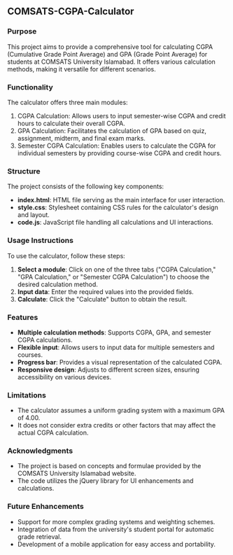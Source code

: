 ## COMSATS-CGPA-Calculator

### Purpose
This project aims to provide a comprehensive tool for calculating CGPA (Cumulative Grade Point Average) and GPA (Grade Point Average) for students at COMSATS University Islamabad. It offers various calculation methods, making it versatile for different scenarios.

### Functionality
The calculator offers three main modules:

1. CGPA Calculation: Allows users to input semester-wise CGPA and credit hours to calculate their overall CGPA.
2. GPA Calculation: Facilitates the calculation of GPA based on quiz, assignment, midterm, and final exam marks.
3. Semester CGPA Calculation: Enables users to calculate the CGPA for individual semesters by providing course-wise CGPA and credit hours.

### Structure
The project consists of the following key components:

- **index.html**: HTML file serving as the main interface for user interaction.
- **style.css**: Stylesheet containing CSS rules for the calculator's design and layout.
- **code.js**: JavaScript file handling all calculations and UI interactions.

### Usage Instructions
To use the calculator, follow these steps:

1. **Select a module**: Click on one of the three tabs ("CGPA Calculation," "GPA Calculation," or "Semester CGPA Calculation") to choose the desired calculation method.
2. **Input data**: Enter the required values into the provided fields.
3. **Calculate**: Click the "Calculate" button to obtain the result.

### Features
- **Multiple calculation methods**: Supports CGPA, GPA, and semester CGPA calculations.
- **Flexible input**: Allows users to input data for multiple semesters and courses.
- **Progress bar**: Provides a visual representation of the calculated CGPA.
- **Responsive design**: Adjusts to different screen sizes, ensuring accessibility on various devices.

### Limitations
- The calculator assumes a uniform grading system with a maximum GPA of 4.00.
- It does not consider extra credits or other factors that may affect the actual CGPA calculation.

### Acknowledgments
- The project is based on concepts and formulae provided by the COMSATS University Islamabad website.
- The code utilizes the jQuery library for UI enhancements and calculations.

### Future Enhancements
- Support for more complex grading systems and weighting schemes.
- Integration of data from the university's student portal for automatic grade retrieval.
- Development of a mobile application for easy access and portability.